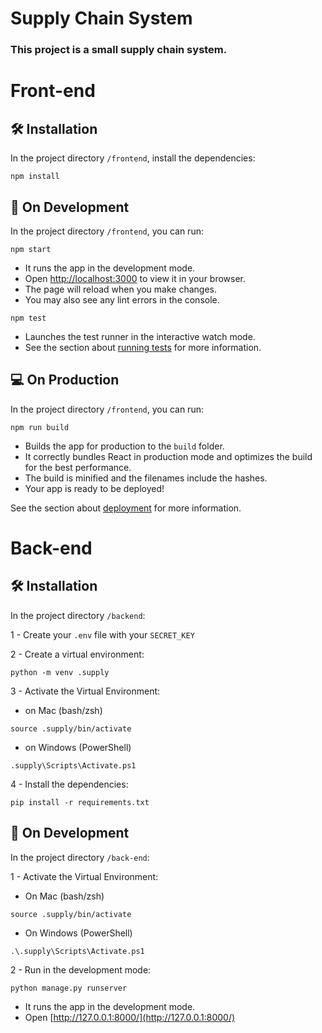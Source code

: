 # Supply Chain System
### This project is a small supply chain system.



# Front-end

## 🛠️ Installation

In the project directory `/frontend`, install the dependencies:
```
npm install
```

## 🌱 On Development

In the project directory `/frontend`, you can run:
```
npm start
```

- It runs the app in the development mode.
- Open [http://localhost:3000](http://localhost:3000) to view it in your browser.
- The page will reload when you make changes.
- You may also see any lint errors in the console.

```
npm test
```

- Launches the test runner in the interactive watch mode.
- See the section about [running tests](https://facebook.github.io/create-react-app/docs/running-tests) for more information.


## 💻 On Production

In the project directory `/frontend`, you can run:
```
npm run build
```

- Builds the app for production to the `build` folder.
- It correctly bundles React in production mode and optimizes the build for the best performance.
- The build is minified and the filenames include the hashes.
- Your app is ready to be deployed!

See the section about [deployment](https://facebook.github.io/create-react-app/docs/deployment) for more information.


# Back-end

## 🛠️ Installation

In the project directory `/backend`:

1 - Create your `.env` file with your `SECRET_KEY`

2 - Create a virtual environment:
```
python -m venv .supply
```

3 - Activate the Virtual Environment:

- on Mac (bash/zsh)
```
source .supply/bin/activate
```

- on Windows (PowerShell)
```
.supply\Scripts\Activate.ps1
```

4 - Install the dependencies:
```
pip install -r requirements.txt
```

## 🌱 On Development

In the project directory `/back-end`:

1 - Activate the Virtual Environment:

- On Mac (bash/zsh)
```
source .supply/bin/activate
```

- On Windows (PowerShell)
```
.\.supply\Scripts\Activate.ps1
```

2 - Run in the development mode:
```
python manage.py runserver
```

- It runs the app in the development mode.
- Open [http://127.0.0.1:8000/](http://127.0.0.1:8000/)
